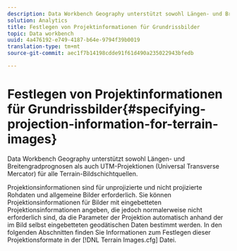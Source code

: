 ```yaml
---
description: Data Workbench Geography unterstützt sowohl Längen- und Breitengradprognosen als auch UTM-Projektionen (Universal Transverse Mercator) für alle Terrain-Bildschichtquellen.
solution: Analytics
title: Festlegen von Projektinformationen für Grundrissbilder
topic: Data workbench
uuid: 4a476192-e749-4187-b64e-9794f39b0019
translation-type: tm+mt
source-git-commit: aec1f7b14198cdde91f61d490a235022943bfedb

---
```



# Festlegen von Projektinformationen für Grundrissbilder{#specifying-projection-information-for-terrain-images}

Data Workbench Geography unterstützt sowohl Längen- und Breitengradprognosen als auch UTM-Projektionen (Universal Transverse Mercator) für alle Terrain-Bildschichtquellen.

Projektionsinformationen sind für unprojizierte und nicht projizierte Rohdaten und allgemeine Bilder erforderlich. Sie können Projektionsinformationen für Bilder mit eingebetteten Projektionsinformationen angeben, die jedoch normalerweise nicht erforderlich sind, da die Parameter der Projektion automatisch anhand der im Bild selbst eingebetteten geodätischen Daten bestimmt werden. In den folgenden Abschnitten finden Sie Informationen zum Festlegen dieser Projektionsformate in der [!DNL Terrain Images.cfg] Datei.
